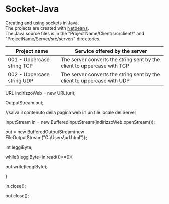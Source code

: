 # Socket-Java

Creating and using sockets in Java.
<br>
The projects are created with <a href="https://netbeans.apache.org/">Netbeans</a>.
<br>
The Java source files is in the "ProjectName/Client/src/client/" and "ProjectName/Server/src/server/" directories.

<table>
  <thead>
    <tr><th>Project name</th> <th>Service offered by the server</th></tr>
  </thead>

  <tbody>
    <tr><td>001 - Uppercase string TCP</td> <td>The server converts the string sent by the client to uppercase with TCP</td></tr>
    <tr><td>002 - Uppercase string UDP</td> <td>The server converts the string sent by the client to uppercase with UDP</td></tr>
  </tbody>
</table>

URL indirizzoWeb = new URL(url);

OutputStream out;

//salva il contenuto della pagina web in un file locale del Server

InputStream in = new BufferedInputStream(indirizzoWeb.openStream());

out = new BufferedOutputStream(new FileOutputStream("C:\\Users\\url.html"));

int leggiByte;

while((leggiByte=in.read())>=0){

out.write(leggiByte);

}

in.close();

out.close();
